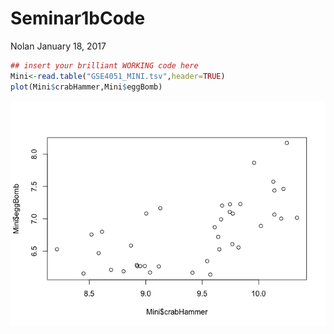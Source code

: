 Seminar1bCode
================
Nolan
January 18, 2017

``` r
## insert your brilliant WORKING code here
Mini<-read.table("GSE4051_MINI.tsv",header=TRUE)
plot(Mini$crabHammer,Mini$eggBomb)
```

![](Seminar1bMarkdown_files/figure-markdown_github/unnamed-chunk-1-1.png)
